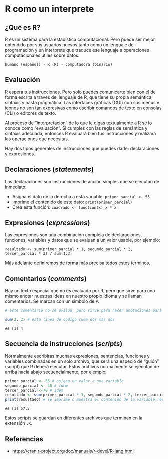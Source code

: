 R como un interprete
================

## ¿Qué es R?

R es un sistema para la estadística computacional. Pero puede ser mejor
entendido por sus usuarios nuevos tanto como un lenguaje de programación
y un interprete que traduce ese lenguaje a operaciones computacionales
útiles sobre datos.

    humano (español) - R (R) - computadora (binario)

## Evaluación

R espera tus instrucciones. Pero solo puedes comunicarte bien con él de
forma escrita a traves del lenguaje de R, que tiene su propia semántica,
sintaxis y hasta pragmática. Las interfaces gráficas (GUI) con sus menus
e iconos no son tan expresivas como escribir comandos de texto en
consolas (CLI) o editores de texto.

Al proceso de “interpretación” de lo que le digas textualmente a R se lo
conoce como “evaluación”. Si cumples con las reglas de semántica y
sintaxis adecuada, entonces R evaluará bien tus instrucciones y
realizará las operaciones que necesitas.

Hay dos tipos generales de instrucciones que puedes darle: declaraciones
y expresiones.

## Declaraciones (*statements*)

Las declaraciones son instrucciones de acción simples que se ejecutan de
inmediato:

-   Asigna el dato de la derecha a esta variable: `priper_parcial <- 55`
-   Imprime el contenido de este dato: `print(primer_parcial)`
-   Crea esta función: `cuadrado <- function(x) x * x`

## Expresiones (*expressions*)

Las expresiones son una combinación compleja de declaraciones,
funciones, variables y datos que se evaluan a un valor usable, por
ejemplo:

``` rm
resultado <- sum(primer_parcial * 1, segundo_parcial * 2, tercer_parcial * 3) / sum(1:3)
```

Más adelante definiremos de forma más precisa todos estos terminos.

## Comentarios (*comments*)

Hay un texto especial que no es evaluado por R, pero que sirve para uno
mismo anotar nuestras ideas en nuestro propio idioma y se llaman
comentarios. Se marcan con un simbolo de `#`.

``` r
# este comentario no se evalua, pero sirve para hacer anotaciones para uno mismo o para otros

sum(2, 2) # esta linea de codigo suma dos más dos
```

    ## [1] 4

## Secuencia de instrucciones (*scripts*)

Normalmente escribiras muchas expresiones, sentencias, funciones y
variables combinadas en un solo archivo, que será una especio de “guión”
(script) que R deberá ejecutar. Estos archivos normalmente se ejecutan
de arriba hacía abajo secuencialmente, por ejemplo:

``` r
primer_parcial <- 55 # asigna un valor a una variable
segundo_parcial <- 40 # idem
tercer_parcial <-70 # idem
resultado <- sum(primer_parcial * 1, segundo_parcial * 2, tercer_parcial * 3) / sum(1:3) # la expresión se evalua a un valor y se asigna a la variable resultado
print(resultado) # se imprime o muestra el contenido de la variable resultado
```

    ## [1] 57.5

Estos scripts se guardan en diferentes archivos que terminan en la
extensión `.R`.

## Referencias

-   <https://cran.r-project.org/doc/manuals/r-devel/R-lang.html>
